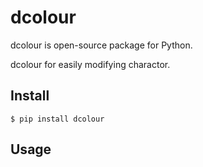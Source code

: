 
# dcolour

dcolour is open-source package for Python.

dcolour for easily modifying charactor.

## Install

```
$ pip install dcolour
```

## Usage

```python

```
